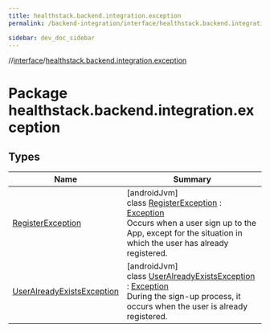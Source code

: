 ```yaml
---
title: healthstack.backend.integration.exception
permalink: /backend-integration/interface/healthstack.backend.integration.exception/index.html

sidebar: dev_doc_sidebar
---
```

//[interface](../../index.html)/[healthstack.backend.integration.exception](index.html)



# Package healthstack.backend.integration.exception



## Types


| Name | Summary |
|---|---|
| [RegisterException](-register-exception/index.html) | [androidJvm]<br>class [RegisterException](-register-exception/index.html) : [Exception](https://developer.android.com/reference/kotlin/java/lang/Exception.html)<br>Occurs when a user sign up to the App, except for the situation in which the user has already registered. |
| [UserAlreadyExistsException](-user-already-exists-exception/index.html) | [androidJvm]<br>class [UserAlreadyExistsException](-user-already-exists-exception/index.html) : [Exception](https://developer.android.com/reference/kotlin/java/lang/Exception.html)<br>During the sign-up process, it occurs when the user is already registered. |

